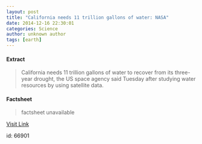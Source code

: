 ```yaml
---
layout: post
title: "California needs 11 trillion gallons of water: NASA"
date: 2014-12-16 22:30:01
categories: Science
author: unknown author
tags: [earth]
---
```



#### Extract
>California needs 11 trillion gallons of water to recover from its three-year drought, the US space agency said Tuesday after studying water resources by using satellite data.

#### Factsheet
>factsheet unavailable

[Visit Link](http://phys.org/news337971795.html)

id:   66901
